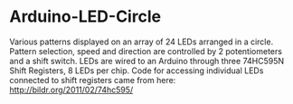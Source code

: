 # Arduino-LED-Circle
Various patterns displayed on an array of 24 LEDs arranged in a circle.
Pattern selection, speed and direction are controlled by 2 potentiometers and a shift switch.
LEDs are wired to an Arduino through three 74HC595N Shift Registers, 8 LEDs per chip.
Code for accessing individual LEDs connected to shift registers came from here: http://bildr.org/2011/02/74hc595/
